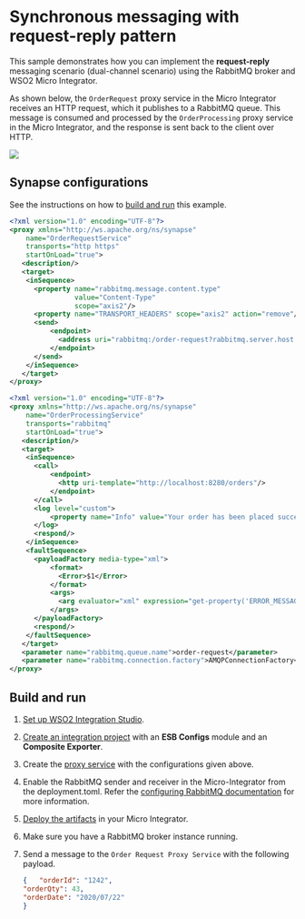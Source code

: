 # Synchronous messaging with request-reply pattern

This sample demonstrates how you can implement the <b>request-reply</b> messaging scenario (dual-channel scenario) using the RabbitMQ broker and WSO2 Micro Integrator. 

As shown below, the `OrderRequest` proxy service in the Micro Integrator receives an HTTP
request, which it publishes to a RabbitMQ queue. This message is consumed and processed by the `OrderProcessing` proxy service in the Micro Integrator, and the response is sent back to the client over HTTP.

<img src="{{base_path}}/assets/img/integrate/rabbitmq/rabbitmq-request-response.png">

## Synapse configurations

See the instructions on how to [build and run](#build-and-run) this example. 

```xml tab='Order Request Proxy Service'
<?xml version="1.0" encoding="UTF-8"?>
<proxy xmlns="http://ws.apache.org/ns/synapse"
    name="OrderRequestService"
    transports="http https"
    startOnLoad="true">
   <description/>
   <target>
    <inSequence>
      <property name="rabbitmq.message.content.type"
                value="Content-Type"
                scope="axis2"/>
      <property name="TRANSPORT_HEADERS" scope="axis2" action="remove"/>
      <send>
          <endpoint>
            <address uri="rabbitmq:/order-request?rabbitmq.server.host.name=localhost&amp;rabbitmq.server.port=5672&amp;rabbitmq.server.user.name=guest&amp;rabbitmq.server.password=guest"/>
          </endpoint>
      </send>
    </inSequence>
   </target>
</proxy>
```

```xml tab='Order Processing Proxy Service'
<?xml version="1.0" encoding="UTF-8"?>
<proxy xmlns="http://ws.apache.org/ns/synapse"
    name="OrderProcessingService"
    transports="rabbitmq"
    startOnLoad="true">
   <description/>
   <target>
    <inSequence>
      <call>
          <endpoint>
            <http uri-template="http://localhost:8280/orders"/>
          </endpoint>
      </call>
      <log level="custom">
          <property name="Info" value="Your order has been placed successfully."/>
      </log>
      <respond/>
    </inSequence>
    <faultSequence>
      <payloadFactory media-type="xml">
          <format>
            <Error>$1</Error>
          </format>
          <args>
            <arg evaluator="xml" expression="get-property('ERROR_MESSAGE')"/>
          </args>
      </payloadFactory>
      <respond/>
    </faultSequence>
   </target>
   <parameter name="rabbitmq.queue.name">order-request</parameter>
   <parameter name="rabbitmq.connection.factory">AMQPConnectionFactory</parameter>
</proxy>
```

## Build and run

1. [Set up WSO2 Integration Studio]({{base_path}}/integrate/develop/installing-wso2-integration-studio).
2. [Create an integration project]({{base_path}}/integrate/develop/create-integration-project) with an <b>ESB Configs</b> module and an <b>Composite Exporter</b>.
3. Create the [proxy service]({{base_path}}/integrate/develop/creating-artifacts/creating-a-proxy-service) with the configurations given above.
4. Enable the RabbitMQ sender and receiver in the Micro-Integrator from the deployment.toml. Refer the 
 [configuring RabbitMQ documentation]({{base_path}}/install-and-setup/setup/brokers/configure-with-rabbitmq) for more information.
5. [Deploy the artifacts]({{base_path}}/integrate/develop/deploy-artifacts) in your Micro Integrator.
6. Make sure you have a RabbitMQ broker instance running.
7. Send a message to the `Order Request Proxy Service` with the following payload. 

	```json
	{   "orderId": "1242",
	"orderQty": 43,
	"orderDate": "2020/07/22"
	}
	```
